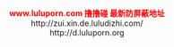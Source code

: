 <center>
<b style="color:red">www.luluporn.com 撸撸碰 最新防屏蔽地址</b><br>
http://zui.xin.de.luludizhi.com/<br>
http://d.luluporn.org<br>
</center>
